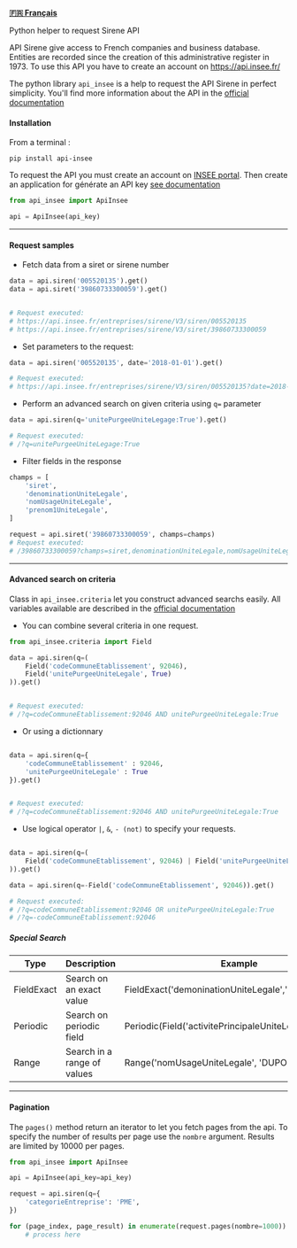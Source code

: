 **[🇫🇷 Français](https://github.com/sne3ks/api_insee/blob/master/README.fr.md)**

Python helper to request Sirene API

API Sirene give access to French companies and business database. Entities are recorded since the creation of this administrative register in 1973. To use this API you have to create an account on https://api.insee.fr/

The python library `api_insee` is a help to request the API Sirene in perfect simplicity. You'll find more information about the API in the [official documentation](https://api.insee.fr/catalogue/site/themes/wso2/subthemes/insee/pages/item-info.jag?name=Sirene&version=V3&provider=insee)

#### Installation

From a terminal :

`pip install api-insee`

To request the API you must create an account on [INSEE portal](https://portail-api.insee.fr/).
Then create an application for générate an API key
[see documentation](https://www.sirene.fr/static-resources/doc/Insee-Nouveau-portail-des-API-Modalites-de-connexion.pdf)

```python
from api_insee import ApiInsee

api = ApiInsee(api_key)
```
---------------------------

#### Request samples

* Fetch data from a siret or sirene number

```python
data = api.siren('005520135').get()
data = api.siret('39860733300059').get()


# Request executed:
# https://api.insee.fr/entreprises/sirene/V3/siren/005520135
# https://api.insee.fr/entreprises/sirene/V3/siret/39860733300059
```

* Set parameters to the request:

```python
data = api.siren('005520135', date='2018-01-01').get()

# Request executed:
# https://api.insee.fr/entreprises/sirene/V3/siren/005520135?date=2018-01-01
```

* Perform an advanced search on given criteria using ```q=``` parameter

```python
data = api.siren(q='unitePurgeeUniteLegage:True').get()

# Request executed:
# /?q=unitePurgeeUniteLegage:True
```

* Filter fields in the response

```python
champs = [
    'siret',
    'denominationUniteLegale',
    'nomUsageUniteLegale',
    'prenom1UniteLegale',
]

request = api.siret('39860733300059', champs=champs)
# Request executed:
# /39860733300059?champs=siret,denominationUniteLegale,nomUsageUniteLegale,prenom1UniteLegale
```

--------------------------------

#### Advanced search on criteria

Class in ```api_insee.criteria``` let you construct advanced searchs easily. All variables available are described in the [official documentation](https://api.insee.fr/catalogue/site/themes/wso2/subthemes/insee/templates/api/documentation/download.jag?tenant=carbon.super&resourceUrl=/registry/resource/_system/governance/apimgt/applicationdata/provider/insee/Sirene/V3/documentation/files/INSEE%20Documentation%20API%20Sirene%20Variables-V3.7.pdf)


* You can combine several criteria in one request.

```python
from api_insee.criteria import Field

data = api.siren(q=(
    Field('codeCommuneEtablissement', 92046),
    Field('unitePurgeeUniteLegale', True)
)).get()


# Request executed:
# /?q=codeCommuneEtablissement:92046 AND unitePurgeeUniteLegale:True
```

* Or using a dictionnary

```python

data = api.siren(q={
    'codeCommuneEtablissement' : 92046,
    'unitePurgeeUniteLegale' : True
}).get()


# Request executed:
# /?q=codeCommuneEtablissement:92046 AND unitePurgeeUniteLegale:True

```

* Use logical operator  ```|```, ```&```, ```- (not)```  to specify your requests.

```python

data = api.siren(q=(
    Field('codeCommuneEtablissement', 92046) | Field('unitePurgeeUniteLegale', True)
)).get()

data = api.siren(q=-Field('codeCommuneEtablissement', 92046)).get()

# Request executed:
# /?q=codeCommuneEtablissement:92046 OR unitePurgeeUniteLegale:True
# /?q=-codeCommuneEtablissement:92046
```

##### Special Search

|Type|Description|Example|
|----|-----------|-------|
|FieldExact| Search on an exact value |FieldExact('demoninationUniteLegale','LE TIMBRE'))|
|Periodic| Search on periodic field |Periodic(Field('activitePrincipaleUniteLegale','84.23Z') | Field('activitePrincipaleUniteLegale','86.21Z')))|
|Range| Search in a range of values |Range('nomUsageUniteLegale', 'DUPONT', 'DURANT')|

----------------

#### Pagination

The ``pages()`` method return an iterator to let you fetch pages from
the api. To specify the number of results per page use the ``nombre``
argument. Results are limited by 10000 per pages.

```python
from api_insee import ApiInsee

api = ApiInsee(api_key=api_key)

request = api.siren(q={
    'categorieEntreprise': 'PME',
})

for (page_index, page_result) in enumerate(request.pages(nombre=1000)):
    # process here
```
